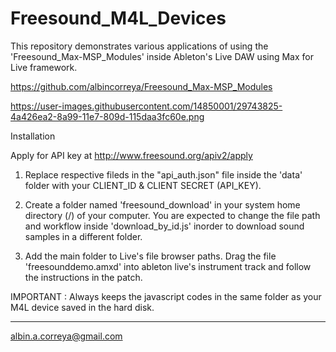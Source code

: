 # Freesound_M4L_Devices

This repository demonstrates various applications of using the 'Freesound_Max-MSP_Modules' inside Ableton's Live DAW using Max for Live framework.

https://github.com/albincorreya/Freesound_Max-MSP_Modules

https://user-images.githubusercontent.com/14850001/29743825-4a426ea2-8a99-11e7-809d-115daa3fc60e.png



Installation

Apply for API key at http://www.freesound.org/apiv2/apply

1. Replace respective fileds in the "api_auth.json" file inside the 'data' folder with your CLIENT_ID & CLIENT SECRET (API_KEY).

2. Create a folder named 'freesound_download' in your system home directory (/) of your computer. You are expected to change the  file path and workflow inside 'download_by_id.js' inorder to download sound samples in a different folder.

3. Add the main folder to Live's file browser paths. Drag the file 'freesounddemo.amxd' into ableton live's instrument track and follow the instructions in the patch.

IMPORTANT : Always keeps the javascript codes in the same folder as your M4L device saved in the hard disk.




______________________________________
albin.a.correya@gmail.com
